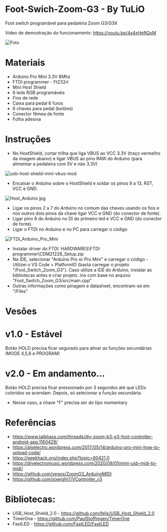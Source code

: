 # Foot-Swich-Zoom-G3 - By TuLiO
 Foot switch programável para pedaleira Zoom G3/G3X
 
 Video de demostração do funcionamento: https://youtu.be/4s4xHeftQxM
 
 ![Foto](https://user-images.githubusercontent.com/39657511/115471423-5852df00-a20e-11eb-9cc1-b21aef2c4f86.png)
 
 # Materiais
 - Arduino Pro Mini 3.3V 8Mhz
 - FTDI programmer - Ft232rl
 - Mini Host Shield
 - 6 leds RGB programáveis
 - Fios de rede
 - Caixa para pedal 6 furos
 - 6 chaves para pedal (botões)
 - Conector fêmea de fonte
 - Folha adesiva
 
 # Instruções
- No HostShield, cortar trilha que liga VBUS ao VCC 3.3V  (traço vermelho da imagem abaixo) e ligar VBUS ao pino RAW do Arduino (para alimentar a pedaleira com 5V e não 3.3V)

![usb-host-shield-mini-vbus-mod](https://user-images.githubusercontent.com/39657511/115169232-d8086e80-a093-11eb-8dc7-eab545d5dd18.jpg)
- Encaixar o Arduino sobre o HostShield e soldar os pinos 9 a 13, RST, VCC e GND.

![Host_Arduino jpg](https://user-images.githubusercontent.com/39657511/115168876-cc687800-a092-11eb-8ee1-01b8fb302477.png)
- Ligar os pinos 2 a 7 do Arduino no comum das chaves usando os fios e nos outros dois pinos da chave ligar VCC e GND (do conector de fonte).
- Ligar pino 8 do Arduino no DI do primeiro led e VCC e GND (do conector de fonte).
- Ligar o FTDI no Arduino e no PC para carregar o código

![FTDI_Arduino_Pro_Mini](https://user-images.githubusercontent.com/39657511/115168754-57953e00-a092-11eb-9f70-8a057418d2eb.png)
- Instalar driver do FTDI: HARDWARES\FTDI programmer\CDM21228_Setup.zip
- Na IDE, selecionar "Arduino Pro or Pro Mini" e carregar o código - Utilizei o VS Code + PlatformIO (basta carregar o projeto "/Foot_Switch_Zoom_G3"). Caso utilize a IDE do Arduino, instalar as bibliotecas antes e criar projeto .ino com base no arquivo "Foot_Switch_Zoom_G3/src/main.cpp"
- Outras informações como pinagem e datasheet, encontram-se em "/Files"

# Vesões
 # v1.0 - Estável

 Botão HOLD precisa ficar segurado para ativar as funções secundárias (MODE 4,5,6 e PROGRAM)

 # v2.0 - Em andamento...

 Botão HOLD precisa ficar pressionado por 3 segundos até que LEDs coloridos se acendam.
 Depois, só selecionar a função secundária.
 - Nesse caso, a chave "F" precisa ser do tipo momentary

# Referências
 - https://www.talkbass.com/threads/diy-zoom-b3-g3-foot-controller-android-app.1160429/
 - https://alselectro.wordpress.com/2017/05/14/arduino-pro-mini-how-to-upload-code/
 - https://geekhack.org/index.php?topic=80421.0
 - https://diyelectromusic.wordpress.com/2020/08/01/mini-usb-midi-to-midi/
 - https://github.com/vegos/ZoomG3_ArduinoMIDI
 - https://github.com/sixeight7/VController_v3

# Bibliotecas:
- USB_Host_Shield_2.0 - https://github.com/felis/USB_Host_Shield_2.0
- TimerOne - https://github.com/PaulStoffregen/TimerOne
- FastLED - https://github.com/FastLED/FastLED
